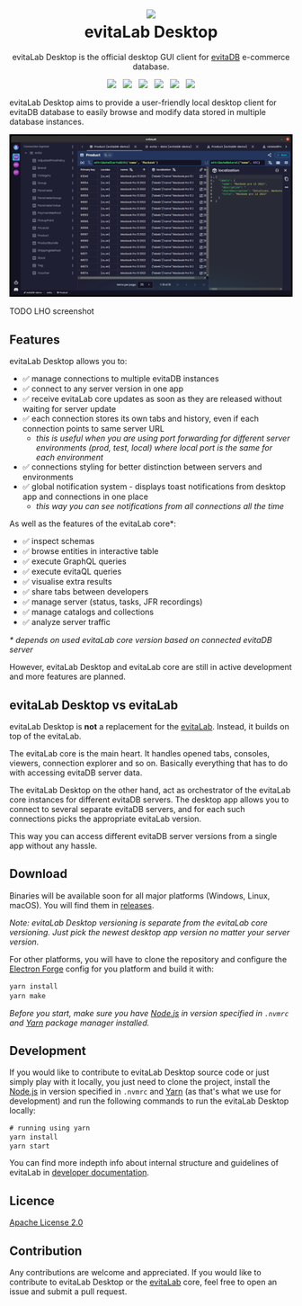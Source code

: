 <h1 align="center" style="border-bottom: none">
    <a href="https://evitadb.io" target="_blank"><img src="https://raw.githubusercontent.com/lukashornych/evitalab-desktop/dev/documentation/user/assets/img/evitalab.svg"/></a><br>evitaLab Desktop
</h1>

<p align="center">
    evitaLab Desktop is the official desktop GUI client for <a href="https://github.com/FgForrest/evitaDB">evitaDB</a> e-commerce database.
</p>

<p align="center">
  <a href="https://github.com/lukashornych/evitalab-desktop/releases" title="Releases"><img src="https://img.shields.io/github/v/release/lukashornych/evitalab-desktop?color=%23ff00a0&include_prereleases&label=version&sort=semver"/></a>
  &nbsp;
  <a href="https://vuejs.org/" title="Built with Electron"><img src="https://img.shields.io/badge/Built%20with-Electron-green?color=9EEAF9"/></a>
  &nbsp;
  <a href="https://vuejs.org/" title="Built with Vue"><img src="https://img.shields.io/badge/Built%20with-Vue-green?color=42b883"/></a>
  &nbsp;
  <a href="https://nodejs.org/en" title="Node.js"><img src="https://img.shields.io/badge/Node.js%20-v22.12.0-green?color=026e00"/></a>
  &nbsp;
  <a href="https://discord.gg/VsNBWxgmSw" title="Discord"><img src="https://img.shields.io/discord/999338870996992223?color=5865f2"/></a>
  &nbsp;
  <a href="https://github.com/lukashornych/evitalab-desktop/blob/master/LICENSE" title="License"><img src="https://img.shields.io/github/license/lukashornych/evitalab-desktop"/></a>
</p>

evitaLab Desktop aims to provide a user-friendly local desktop client for evitaDB database to easily browse and modify 
data stored in multiple database instances.

![evitaLab Desktop preview](documentation/user/assets/img/preview.png)

TODO LHO screenshot

## Features

evitaLab Desktop allows you to:

- ✅ manage connections to multiple evitaDB instances
- ✅ connect to any server version in one app
- ✅ receive evitaLab core updates as soon as they are released without waiting for server update
- ✅ each connection stores its own tabs and history, even if each connection points to same server URL
    - _this is useful when you are using port forwarding for different server environments (prod, test, local) where local port is the same for each environment_
- ✅ connections styling for better distinction between servers and environments
- ✅ global notification system - displays toast notifications from desktop app and connections in one place
    - _this way you can see notifications from all connections all the time_

As well as the features of the evitaLab core*:

- ✅ inspect schemas
- ✅ browse entities in interactive table
- ✅ execute GraphQL queries
- ✅ execute evitaQL queries
- ✅ visualise extra results
- ✅ share tabs between developers
- ✅ manage server (status, tasks, JFR recordings)
- ✅ manage catalogs and collections
- ✅ analyze server traffic

_* depends on used evitaLab core version based on connected evitaDB server_

However, evitaLab Desktop and evitaLab core are still in active development and more features are planned.

## evitaLab Desktop vs evitaLab

evitaLab Desktop is **not** a replacement for the [evitaLab](https://github.com/lukashornych/evitalab). Instead, it builds on top of the evitaLab.

The evitaLab core is the main heart. It handles opened tabs, consoles, viewers, connection explorer and so on. Basically
everything that has to do with accessing evitaDB server data.

The evitaLab Desktop on the other hand, act as orchestrator of the evitaLab core instances for different evitaDB servers.
The desktop app allows you to connect to several separate evitaDB servers, and for each such connections picks the
appropriate evitaLab version.

This way you can access different evitaDB server versions from a single app without any hassle.

## Download

Binaries will be available soon for all major platforms (Windows, Linux, macOS). You will find them in [releases](https://github.com/lukashornych/evitalab-desktop/releases).

_Note: evitaLab Desktop versioning is separate from the evitaLab core versioning. Just pick the newest desktop app version
no matter your server version._

For other platforms, you will have to clone the repository and configure the [Electron Forge](https://www.electronforge.io/)
config for you platform and build it with:

```bash
yarn install
yarn make
```

_Before you start, make sure you have [Node.js](https://nodejs.org/en/) in version specified in `.nvmrc` and [Yarn](https://yarnpkg.com/)
package manager installed._

## Development

If you would like to contribute to evitaLab Desktop source code or just simply play with it locally, you just need to
clone the project, install the [Node.js](https://nodejs.org/en/) in version specified in `.nvmrc` and [Yarn](https://yarnpkg.com/) (as that's what we use for development)
and run the following commands to run the evitaLab Desktop locally:

```shell
# running using yarn
yarn install
yarn start
```

You can find more indepth info about internal structure and guidelines of evitaLab in [developer documentation](/documentation/developer/index.md).

## Licence

[Apache License 2.0](LICENSE)

## Contribution

Any contributions are welcome and appreciated. If you would like to contribute to evitaLab Desktop or the [evitaLab](https://github.com/lukashornych/evitalab) core, 
feel free to open an issue and submit a pull request.

